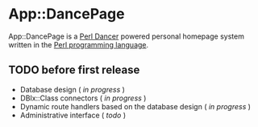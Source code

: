 App::DancePage
==============

App::DancePage is a [Perl Dancer](http://perldancer.org/) powered personal
homepage system written in the [Perl programming language](http://perl.org/).

TODO before first release
-------------------------

* Database design ( *in progress* )
* DBIx::Class connectors ( *in progress* )
* Dynamic route handlers based on the database design ( *in progress* )
* Administrative interface ( *todo* )
